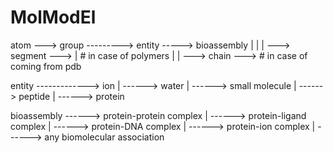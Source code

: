 # MolModEl

atom ---> group ---------> entity -----> bioassembly
            |                |               |
             ---> segment --->               |         # in case of polymers
                             |               |
                              ---> chain --->          # in case of coming from pdb






entity -------------> ion
             |
              ------> water
             |
              ------> small molecule
             |
              ------> peptide
             |
              ------> protein


bioassembly ------> protein-protein complex
             |
              ------> protein-ligand complex
             |
              ------> protein-DNA complex
             |
              ------> protein-ion complex
             |
              ------> any biomolecular association


